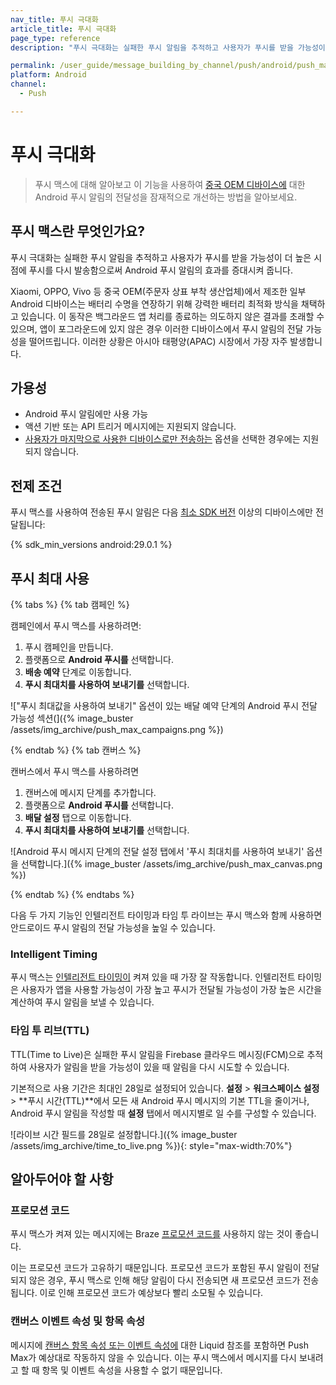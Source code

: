 ```yaml
---
nav_title: 푸시 극대화
article_title: 푸시 극대화
page_type: reference
description: "푸시 극대화는 실패한 푸시 알림을 추적하고 사용자가 푸시를 받을 가능성이 더 높은 시점에 푸시를 다시 발송함으로써 Android 푸시 알림의 효과를 증대시켜 줍니다."

permalink: /user_guide/message_building_by_channel/push/android/push_max/
platform: Android
channel:
  - Push

---
```


# 푸시 극대화

> 푸시 맥스에 대해 알아보고 이 기능을 사용하여 [중국 OEM 디바이스에]({{site.baseurl}}/user_guide/message_building_by_channel/push/best_practices/chinese_push_deliverability/) 대한 Android 푸시 알림의 전달성을 잠재적으로 개선하는 방법을 알아보세요.


## 푸시 맥스란 무엇인가요?

푸시 극대화는 실패한 푸시 알림을 추적하고 사용자가 푸시를 받을 가능성이 더 높은 시점에 푸시를 다시 발송함으로써 Android 푸시 알림의 효과를 증대시켜 줍니다.

Xiaomi, OPPO, Vivo 등 중국 OEM(주문자 상표 부착 생산업체)에서 제조한 일부 Android 디바이스는 배터리 수명을 연장하기 위해 강력한 배터리 최적화 방식을 채택하고 있습니다. 이 동작은 백그라운드 앱 처리를 종료하는 의도하지 않은 결과를 초래할 수 있으며, 앱이 포그라운드에 있지 않은 경우 이러한 디바이스에서 푸시 알림의 전달 가능성을 떨어뜨립니다. 이러한 상황은 아시아 태평양(APAC) 시장에서 가장 자주 발생합니다.

## 가용성

- Android 푸시 알림에만 사용 가능
- 액션 기반 또는 API 트리거 메시지에는 지원되지 않습니다.
- [사용자가 마지막으로 사용한 디바이스로만 전송하는]({{site.baseurl}}/user_guide/message_building_by_channel/push/creating_a_push_message#device-options) 옵션을 선택한 경우에는 지원되지 않습니다.

## 전제 조건

푸시 맥스를 사용하여 전송된 푸시 알림은 다음 [최소 SDK 버전]({{site.baseurl}}/user_guide/engagement_tools/campaigns/ideas_and_strategies/new_features/#filtering-by-most-recent-app-versions) 이상의 디바이스에만 전달됩니다:

{% sdk_min_versions android:29.0.1 %}

## 푸시 최대 사용

{% tabs %}
{% tab 캠페인 %}

캠페인에서 푸시 맥스를 사용하려면:

1. 푸시 캠페인을 만듭니다.
2. 플랫폼으로 **Android 푸시를** 선택합니다.
3. **배송 예약** 단계로 이동합니다.
4. **푸시 최대치를 사용하여 보내기를** 선택합니다.

!["푸시 최대값을 사용하여 보내기" 옵션이 있는 배달 예약 단계의 Android 푸시 전달 가능성 섹션(]({% image_buster /assets/img_archive/push_max_campaigns.png %})

{% endtab %}
{% tab 캔버스 %}

캔버스에서 푸시 맥스를 사용하려면

1. 캔버스에 메시지 단계를 추가합니다.
2. 플랫폼으로 **Android 푸시를** 선택합니다.
3. **배달 설정** 탭으로 이동합니다.
4. **푸시 최대치를 사용하여 보내기를** 선택합니다.

![Android 푸시 메시지 단계의 전달 설정 탭에서 '푸시 최대치를 사용하여 보내기' 옵션을 선택합니다.]({% image_buster /assets/img_archive/push_max_canvas.png %})

{% endtab %}
{% endtabs %}

다음 두 가지 기능인 인텔리전트 타이밍과 타임 투 라이브는 푸시 맥스와 함께 사용하면 안드로이드 푸시 알림의 전달 가능성을 높일 수 있습니다.

### Intelligent Timing

푸시 맥스는 [인텔리전트 타이밍이]({{site.baseurl}}/user_guide/sage_ai/intelligence/intelligent_timing/) 켜져 있을 때 가장 잘 작동합니다. 인텔리전트 타이밍은 사용자가 앱을 사용할 가능성이 가장 높고 푸시가 전달될 가능성이 가장 높은 시간을 계산하여 푸시 알림을 보낼 수 있습니다.

### 타임 투 리브(TTL)

TTL(Time to Live)은 실패한 푸시 알림을 Firebase 클라우드 메시징(FCM)으로 추적하여 사용자가 알림을 받을 가능성이 있을 때 알림을 다시 시도할 수 있습니다.

기본적으로 사용 기간은 최대인 28일로 설정되어 있습니다. **설정** > **워크스페이스 설정** > **푸시 시간(TTL)**에서 모든 새 Android 푸시 메시지의 기본 TTL을 줄이거나, Android 푸시 알림을 작성할 때 **설정** 탭에서 메시지별로 일 수를 구성할 수 있습니다.

![라이브 시간 필드를 28일로 설정합니다.]({% image_buster /assets/img_archive/time_to_live.png %}){: style="max-width:70%"}

## 알아두어야 할 사항

### 프로모션 코드

푸시 맥스가 켜져 있는 메시지에는 Braze [프로모션 코드를]({{site.baseurl}}/user_guide/personalization_and_dynamic_content/promotion_codes/) 사용하지 않는 것이 좋습니다.

이는 프로모션 코드가 고유하기 때문입니다. 프로모션 코드가 포함된 푸시 알림이 전달되지 않은 경우, 푸시 맥스로 인해 해당 알림이 다시 전송되면 새 프로모션 코드가 전송됩니다. 이로 인해 프로모션 코드가 예상보다 빨리 소모될 수 있습니다.

### 캔버스 이벤트 속성 및 항목 속성

메시지에 [캔버스 항목 속성 또는 이벤트 속성에]({{site.baseurl}}/user_guide/engagement_tools/canvas/create_a_canvas/canvas_entry_properties_event_properties) 대한 Liquid 참조를 포함하면 Push Max가 예상대로 작동하지 않을 수 있습니다. 이는 푸시 맥스에서 메시지를 다시 보내려고 할 때 항목 및 이벤트 속성을 사용할 수 없기 때문입니다.
